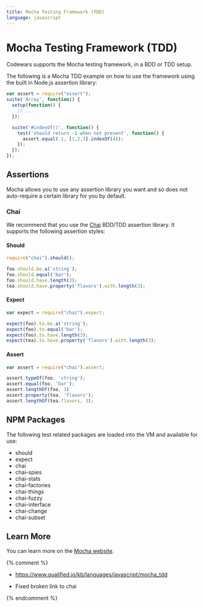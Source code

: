 ```yaml
---
title: Mocha Testing Framework (TDD)
language: javascript
---
```


# Mocha Testing Framework (TDD)

Codewars supports the Mocha testing framework, in a BDD or TDD setup.

The following is a Mocha TDD example on how to use the framework using the built in Node.js assertion library:

```javascript
var assert = require("assert");
suite('Array', function() {
  setup(function() {
    // ...
  });

  suite('#indexOf()', function() {
    test('should return -1 when not present', function() {
      assert.equal(-1, [1,2,3].indexOf(4));
    });
  });
});
```

## Assertions

Mocha allows you to use any assertion library you want and so does not auto-require a certain library for you by default.

### Chai

We recommend that you use the [Chai](http://chaijs.com) BDD/TDD assertion library.
It supports the following assertion styles:

#### Should

```javascript
require("chai").should();

foo.should.be.a('string');
foo.should.equal('bar');
foo.should.have.length(3);
tea.should.have.property('flavors').with.length(3);
```

#### Expect

```javascript
var expect = require("chai").expect;

expect(foo).to.be.a('string');
expect(foo).to.equal('bar');
expect(foo).to.have.length(3);
expect(tea).to.have.property('flavors').with.length(3);
```

#### Assert

```javascript
var assert = require("chai").assert;

assert.typeOf(foo, 'string');
assert.equal(foo, 'bar');
assert.lengthOf(foo, 3)
assert.property(tea, 'flavors');
assert.lengthOf(tea.flavors, 3);
```

## NPM Packages

The following test related packages are loaded into the VM and available for use:

* should
* expect
* chai
* chai-spies
* chai-stats
* chai-factories
* chai-things
* chai-fuzzy
* chai-interface
* chai-change
* chai-subset

## Learn More

You can learn more on the [Mocha website](http://mochajs.org/).



{% comment %}

- <https://www.qualified.io/kb/languages/javascript/mocha_tdd>

- Fixed broken link to chai

{% endcomment %}
